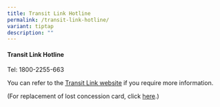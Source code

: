 ```yaml
---
title: Transit Link Hotline
permalink: /transit-link-hotline/
variant: tiptap
description: ""
---
```

<h4>Transit Link Hotline</h4>
<p>Tel:&nbsp;1800-2255-663</p>
<p>You can refer to the&nbsp;<a href="https://www.transitlink.com.sg/" rel="noopener noreferrer nofollow" target="_blank"><u>Transit Link website</u></a>&nbsp;if
you require more information.</p>
<p>(For replacement of lost concession card, click <a href="https://svc.simplygo.com.sg/eservice/econcession/app_form1.php?app_type=2" rel="noopener nofollow" target="_blank">here</a>.)</p>